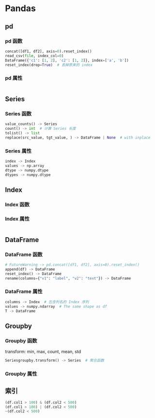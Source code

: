 # Pandas

## pd

### pd 函数

```python
concat([df1, df2], axis=0).reset_index()
read_csv(file, index_col=0)
DataFrame({'c1': [1, 2], 'c2': [1, 2]}, index=['a', 'b'])
reset_index(drop=True)  # 丢掉原来的 index
```

### pd 属性

```python
```

## Series

### Series 函数

```python
value_counts() -> Series
count() -> int  # 计算 Series 长度
tolist() -> list
replace(src_value, tgt_value, ) -> DataFrame | None  # with inplace
```

### Series 属性

```python
index -> Index
values -> np.array
dtype -> numpy.dtype
dtypes -> numpy.dtype
```

## Index

### Index 函数

### Index 属性

```python

```

## DataFrame

### DataFrame 函数

```python
# FutureWarning -> pd.concat([df1, df2], axis=0).reset_index()
append(df) -> DataFrame
reset_index() -> DataFrame
rename(columns={"v1": "label", "v2": "text"}) -> DataFrame
```

### DataFrame 属性

```python
columns -> Index  # 包含列名的 Index 序列
values -> numpy.ndarray  # The same shape as df
T -> DataFrame
```

## Groupby

### Groupby 函数

transform: min, max, count, mean, std

```python
Seriesgroupby.transform() -> Series  # 聚合函数
```

### Groupby 属性

## 索引

```python
(df.col1 > 100) & (df.col2 < 500)
(df.col1 > 100) | (df.col2 < 500)
~(df.col2 < 500)
```

